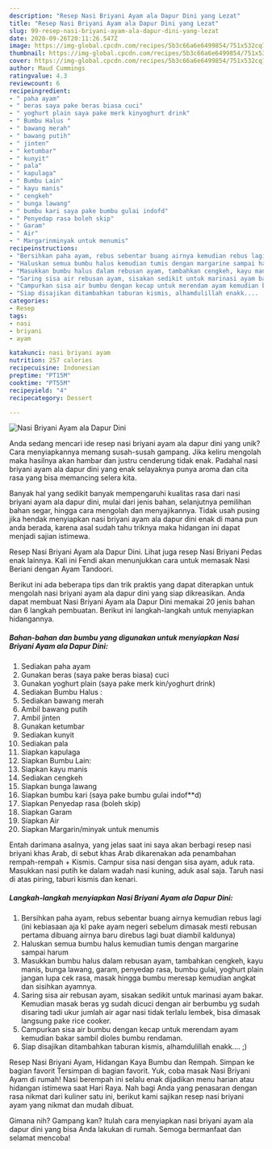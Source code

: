 ```yaml
---
description: "Resep Nasi Briyani Ayam ala Dapur Dini yang Lezat"
title: "Resep Nasi Briyani Ayam ala Dapur Dini yang Lezat"
slug: 99-resep-nasi-briyani-ayam-ala-dapur-dini-yang-lezat
date: 2020-09-26T20:11:26.547Z
image: https://img-global.cpcdn.com/recipes/5b3c66a6e6499854/751x532cq70/nasi-briyani-ayam-ala-dapur-dini-foto-resep-utama.jpg
thumbnail: https://img-global.cpcdn.com/recipes/5b3c66a6e6499854/751x532cq70/nasi-briyani-ayam-ala-dapur-dini-foto-resep-utama.jpg
cover: https://img-global.cpcdn.com/recipes/5b3c66a6e6499854/751x532cq70/nasi-briyani-ayam-ala-dapur-dini-foto-resep-utama.jpg
author: Maud Cummings
ratingvalue: 4.3
reviewcount: 6
recipeingredient:
- " paha ayam"
- " beras saya pake beras biasa cuci"
- " yoghurt plain saya pake merk kinyoghurt drink"
- " Bumbu Halus "
- " bawang merah"
- " bawang putih"
- " jinten"
- " ketumbar"
- " kunyit"
- " pala"
- " kapulaga"
- " Bumbu Lain"
- " kayu manis"
- " cengkeh"
- " bunga lawang"
- " bumbu kari saya pake bumbu gulai indofd"
- " Penyedap rasa boleh skip"
- " Garam"
- " Air"
- " Margarinminyak untuk menumis"
recipeinstructions:
- "Bersihkan paha ayam, rebus sebentar buang airnya kemudian rebus lagi (ini kebiasaan aja kl pake ayam negeri sebelum dimasak mesti rebusan pertama dibuang airnya baru direbus lagi buat diambil kaldunya)"
- "Haluskan semua bumbu halus kemudian tumis dengan margarine sampai harum"
- "Masukkan bumbu halus dalam rebusan ayam, tambahkan cengkeh, kayu manis, bunga lawang, garam, penyedap rasa, bumbu gulai, yoghurt plain jangan lupa cek rasa, masak hingga bumbu meresap kemudian angkat dan sisihkan ayamnya."
- "Saring sisa air rebusan ayam, sisakan sedikit untuk marinasi ayam bakar. Kemudian masak beras yg sudah dicuci dengan air berbumbu yg sudah disaring tadi ukur jumlah air agar nasi tidak terlalu lembek, bisa dimasak langsung pake rice cooker."
- "Campurkan sisa air bumbu dengan kecap untuk merendam ayam kemudian bakar sambil dioles bumbu rendaman."
- "Siap disajikan ditambahkan taburan kismis, alhamdulillah enakk.... ;)"
categories:
- Resep
tags:
- nasi
- briyani
- ayam

katakunci: nasi briyani ayam 
nutrition: 257 calories
recipecuisine: Indonesian
preptime: "PT15M"
cooktime: "PT55M"
recipeyield: "4"
recipecategory: Dessert

---
```



![Nasi Briyani Ayam ala Dapur Dini](https://img-global.cpcdn.com/recipes/5b3c66a6e6499854/751x532cq70/nasi-briyani-ayam-ala-dapur-dini-foto-resep-utama.jpg)

Anda sedang mencari ide resep nasi briyani ayam ala dapur dini yang unik? Cara menyiapkannya memang susah-susah gampang. Jika keliru mengolah maka hasilnya akan hambar dan justru cenderung tidak enak. Padahal nasi briyani ayam ala dapur dini yang enak selayaknya punya aroma dan cita rasa yang bisa memancing selera kita.

Banyak hal yang sedikit banyak mempengaruhi kualitas rasa dari nasi briyani ayam ala dapur dini, mulai dari jenis bahan, selanjutnya pemilihan bahan segar, hingga cara mengolah dan menyajikannya. Tidak usah pusing jika hendak menyiapkan nasi briyani ayam ala dapur dini enak di mana pun anda berada, karena asal sudah tahu triknya maka hidangan ini dapat menjadi sajian istimewa.

Resep Nasi Briyani Ayam ala Dapur Dini. Lihat juga resep Nasi Briyani Pedas enak lainnya. Kali ini Fendi akan menunjukkan cara untuk memasak Nasi Beriani dengan Ayam Tandoori.


Berikut ini ada beberapa tips dan trik praktis yang dapat diterapkan untuk mengolah nasi briyani ayam ala dapur dini yang siap dikreasikan. Anda dapat membuat Nasi Briyani Ayam ala Dapur Dini memakai 20 jenis bahan dan 6 langkah pembuatan. Berikut ini langkah-langkah untuk menyiapkan hidangannya.

<!--inarticleads1-->

##### Bahan-bahan dan bumbu yang digunakan untuk menyiapkan Nasi Briyani Ayam ala Dapur Dini:

1. Sediakan  paha ayam
1. Gunakan  beras (saya pake beras biasa) cuci
1. Gunakan  yoghurt plain (saya pake merk kin/yoghurt drink)
1. Sediakan  Bumbu Halus :
1. Sediakan  bawang merah
1. Ambil  bawang putih
1. Ambil  jinten
1. Gunakan  ketumbar
1. Sediakan  kunyit
1. Sediakan  pala
1. Siapkan  kapulaga
1. Siapkan  Bumbu Lain:
1. Siapkan  kayu manis
1. Sediakan  cengkeh
1. Siapkan  bunga lawang
1. Siapkan  bumbu kari (saya pake bumbu gulai indof**d)
1. Siapkan  Penyedap rasa (boleh skip)
1. Siapkan  Garam
1. Siapkan  Air
1. Siapkan  Margarin/minyak untuk menumis


Entah darimana asalnya, yang jelas saat ini saya akan berbagi resep nasi briyani khas Arab, di sebut khas Arab dikarenakan ada penambahan rempah-rempah + Kismis. Campur sisa nasi dengan sisa ayam, aduk rata. Masukkan nasi putih ke dalam wadah nasi kuning, aduk asal saja. Taruh nasi di atas piring, taburi kismis dan kenari. 

<!--inarticleads2-->

##### Langkah-langkah menyiapkan Nasi Briyani Ayam ala Dapur Dini:

1. Bersihkan paha ayam, rebus sebentar buang airnya kemudian rebus lagi (ini kebiasaan aja kl pake ayam negeri sebelum dimasak mesti rebusan pertama dibuang airnya baru direbus lagi buat diambil kaldunya)
1. Haluskan semua bumbu halus kemudian tumis dengan margarine sampai harum
1. Masukkan bumbu halus dalam rebusan ayam, tambahkan cengkeh, kayu manis, bunga lawang, garam, penyedap rasa, bumbu gulai, yoghurt plain jangan lupa cek rasa, masak hingga bumbu meresap kemudian angkat dan sisihkan ayamnya.
1. Saring sisa air rebusan ayam, sisakan sedikit untuk marinasi ayam bakar. Kemudian masak beras yg sudah dicuci dengan air berbumbu yg sudah disaring tadi ukur jumlah air agar nasi tidak terlalu lembek, bisa dimasak langsung pake rice cooker.
1. Campurkan sisa air bumbu dengan kecap untuk merendam ayam kemudian bakar sambil dioles bumbu rendaman.
1. Siap disajikan ditambahkan taburan kismis, alhamdulillah enakk.... ;)


Resep Nasi Briyani Ayam, Hidangan Kaya Bumbu dan Rempah. Simpan ke bagian favorit Tersimpan di bagian favorit. Yuk, coba masak Nasi Briyani Ayam di rumah! Nasi berempah ini selalu enak dijadikan menu harian atau hidangan istimewa saat Hari Raya. Nah bagi Anda yang penasaran dengan rasa nikmat dari kuliner satu ini, berikut kami sajikan resep nasi briyani ayam yang nikmat dan mudah dibuat. 

Gimana nih? Gampang kan? Itulah cara menyiapkan nasi briyani ayam ala dapur dini yang bisa Anda lakukan di rumah. Semoga bermanfaat dan selamat mencoba!
